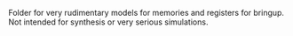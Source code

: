 
Folder for very rudimentary models for memories and registers for bringup. Not intended for synthesis or very serious simulations.
